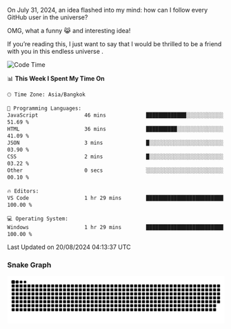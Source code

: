 On July 31, 2024, an idea flashed into my mind: how can I follow every GitHub user in the universe?

OMG, what a funny 😹 and interesting idea!

If you’re reading this, I just want to say that I would be thrilled to be a friend with you in this endless universe . 


<!--START_SECTION:waka-->
![Code Time](http://img.shields.io/badge/Code%20Time-4%20hrs%2037%20mins-blue)

📊 **This Week I Spent My Time On** 

```text
🕑︎ Time Zone: Asia/Bangkok

💬 Programming Languages: 
JavaScript               46 mins             █████████████░░░░░░░░░░░░   51.69 % 
HTML                     36 mins             ██████████░░░░░░░░░░░░░░░   41.09 % 
JSON                     3 mins              █░░░░░░░░░░░░░░░░░░░░░░░░   03.90 % 
CSS                      2 mins              █░░░░░░░░░░░░░░░░░░░░░░░░   03.22 % 
Other                    0 secs              ░░░░░░░░░░░░░░░░░░░░░░░░░   00.10 % 

🔥 Editors: 
VS Code                  1 hr 29 mins        █████████████████████████   100.00 % 

💻 Operating System: 
Windows                  1 hr 29 mins        █████████████████████████   100.00 % 
```


 Last Updated on 20/08/2024 04:13:37 UTC
<!--END_SECTION:waka-->

### Snake Graph
![snake graph](https://github.com/tqlucitvn/tqlucitvn/blob/snake-graph-output/github-contribution-grid-snake.svg)
